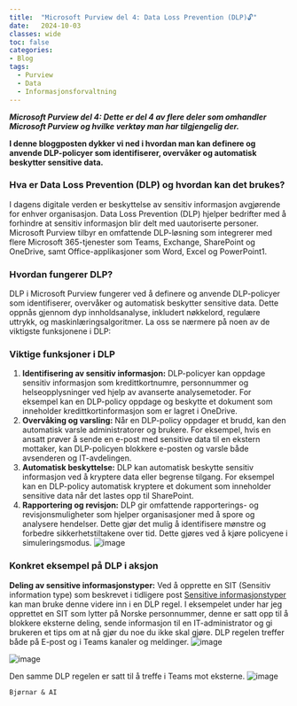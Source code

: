 ```yaml
---
title:  "Microsoft Purview del 4: Data Loss Prevention (DLP)🔓"
date:   2024-10-03
classes: wide
toc: false
categories: 
- Blog
tags:
  - Purview
  - Data
  - Informasjonsforvaltning
---
```


***Microsoft Purview del 4: Dette er del 4 av flere deler som omhandler Microsoft Purview og hvilke verktøy man har tilgjengelig der.***

**I denne bloggposten dykker vi ned i hvordan man kan definere og anvende DLP-policyer som identifiserer, overvåker og automatisk beskytter sensitive data.**

### Hva er Data Loss Prevention (DLP) og hvordan kan det brukes?
I dagens digitale verden er beskyttelse av sensitiv informasjon avgjørende for enhver organisasjon. Data Loss Prevention (DLP) hjelper bedrifter med å forhindre at sensitiv informasjon blir delt med uautoriserte personer. Microsoft Purview tilbyr en omfattende DLP-løsning som integrerer med flere Microsoft 365-tjenester som Teams, Exchange, SharePoint og OneDrive, samt Office-applikasjoner som Word, Excel og PowerPoint1.

### Hvordan fungerer DLP?
DLP i Microsoft Purview fungerer ved å definere og anvende DLP-policyer som identifiserer, overvåker og automatisk beskytter sensitive data. Dette oppnås gjennom dyp innholdsanalyse, inkludert nøkkelord, regulære uttrykk, og maskinlæringsalgoritmer. La oss se nærmere på noen av de viktigste funksjonene i DLP:

### Viktige funksjoner i DLP
1. **Identifisering av sensitiv informasjon:** DLP-policyer kan oppdage sensitiv informasjon som kredittkortnumre, personnummer og helseopplysninger ved hjelp av avanserte analysemetoder. For eksempel kan en DLP-policy oppdage og beskytte et dokument som inneholder kredittkortinformasjon som er lagret i OneDrive.
2. **Overvåking og varsling:** Når en DLP-policy oppdager et brudd, kan den automatisk varsle administratorer og brukere. For eksempel, hvis en ansatt prøver å sende en e-post med sensitive data til en ekstern mottaker, kan DLP-policyen blokkere e-posten og varsle både avsenderen og IT-avdelingen.
3. **Automatisk beskyttelse:** DLP kan automatisk beskytte sensitiv informasjon ved å kryptere data eller begrense tilgang. For eksempel kan en DLP-policy automatisk kryptere et dokument som inneholder sensitive data når det lastes opp til SharePoint.
4. **Rapportering og revisjon:** DLP gir omfattende rapporterings- og revisjonsmuligheter som hjelper organisasjoner med å spore og analysere hendelser. Dette gjør det mulig å identifisere mønstre og forbedre sikkerhetstiltakene over tid. Dette gjøres ved å kjøre policyene i simuleringsmodus.
![image](https://github.com/user-attachments/assets/625a0e08-fe63-4a7b-bbb8-551c0b5284b4)

   
### Konkret eksempel på DLP i aksjon
**Deling av sensitive informasjonstyper:** Ved å opprette en SIT (Sensitiv information type) som beskrevet i tidligere post [Sensitive informasjonstyper](https://aassveen.com/blog/MicrosoftPurview-Del3/) kan man bruke denne videre inn i en DLP regel. I eksempelet under har jeg opprettet en SIT som lytter på Norske personnummer, denne er satt opp til å blokkere eksterne deling, sende informasjon til en IT-administrator og gi brukeren et tips om at nå gjør du noe du ikke skal gjøre. DLP regelen treffer både på E-post og i Teams kanaler og meldinger.
![image](https://github.com/user-attachments/assets/53408c0f-ab6d-4008-aba7-c8e1a42e9749)


![image](https://github.com/user-attachments/assets/76cad449-9bc9-45b0-856f-76ab2ea514cf)

Den samme DLP regelen er satt til å treffe i Teams mot eksterne. 
![image](https://github.com/user-attachments/assets/a8ad8b16-1634-431f-89f7-5a24965de2a5)



`Bjørnar & AI`
